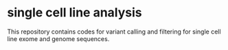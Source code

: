 # single cell line analysis
 This repository contains codes for variant calling and filtering for single cell line exome and genome sequences.
